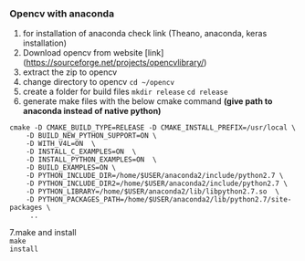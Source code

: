 ### Opencv with anaconda

1. for installation of anaconda check link (Theano, anaconda, keras installation)
2. Download opencv from website [link] (https://sourceforge.net/projects/opencvlibrary/)
3. extract the zip to opencv 
4. change directory to opencv
`cd ~/opencv`
5. create a folder for build files
`mkdir release`
`cd release`
6. generate make files with the below cmake command **(give path to anaconda instead of native python)**
```
cmake -D CMAKE_BUILD_TYPE=RELEASE -D CMAKE_INSTALL_PREFIX=/usr/local \
    -D BUILD_NEW_PYTHON_SUPPORT=ON \
    -D WITH_V4L=ON  \
    -D INSTALL_C_EXAMPLES=ON  \
    -D INSTALL_PYTHON_EXAMPLES=ON  \
    -D BUILD_EXAMPLES=ON \
    -D PYTHON_INCLUDE_DIR=/home/$USER/anaconda2/include/python2.7 \
    -D PYTHON_INCLUDE_DIR2=/home/$USER/anaconda2/include/python2.7 \
    -D PYTHON_LIBRARY=/home/$USER/anaconda2/lib/libpython2.7.so  \
    -D PYTHON_PACKAGES_PATH=/home/$USER/anaconda2/lib/python2.7/site-packages \
     ..
```
7.make and install                      
`make`  
`install`
